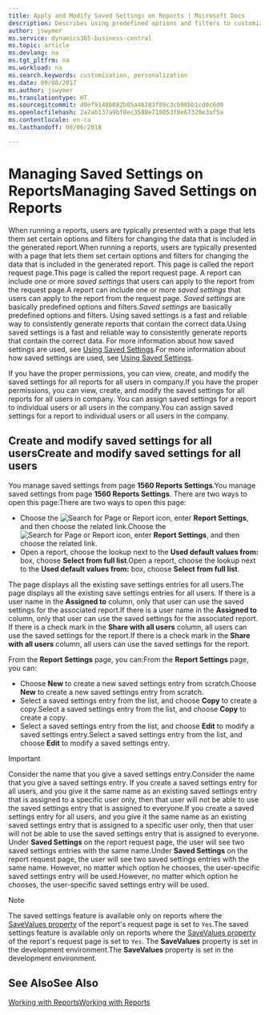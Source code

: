 ```yaml
---
title: Apply and Modify Saved Settings on Reports | Microsoft Docs
description: Describes using predefined options and filters to customize a report, and to generate the correct data.
author: jswymer
ms.service: dynamics365-business-central
ms.topic: article
ms.devlang: na
ms.tgt_pltfrm: na
ms.workload: na
ms.search.keywords: customization, personalization
ms.date: 09/08/2017
ms.author: jswymer
ms.translationtype: HT
ms.sourcegitcommit: d0ef9148b082b05a46283f89c3cb98bb1cd0c6d0
ms.openlocfilehash: 2a7ab137a9bf8ec3580e718053f8e67320e3af5a
ms.contentlocale: en-ca
ms.lasthandoff: 08/06/2018

---
```

# <a name="managing-saved-settings-on-reports"></a><span data-ttu-id="cb2d1-103">Managing Saved Settings on Reports</span><span class="sxs-lookup"><span data-stu-id="cb2d1-103">Managing Saved Settings on Reports</span></span>
<span data-ttu-id="cb2d1-104">When running a reports, users are typically presented with a page that lets them set certain options and filters for changing the data that is included in the generated report.</span><span class="sxs-lookup"><span data-stu-id="cb2d1-104">When running a reports, users are typically presented with a page that lets them set certain options and filters for changing the data that is included in the generated report.</span></span> <span data-ttu-id="cb2d1-105">This page is called the report request page.</span><span class="sxs-lookup"><span data-stu-id="cb2d1-105">This page is called the report request page.</span></span> <span data-ttu-id="cb2d1-106">A report can include one or more *saved settings* that users can apply to the report from the request page.</span><span class="sxs-lookup"><span data-stu-id="cb2d1-106">A report can include one or more *saved settings* that users can apply to the report from the request page.</span></span> <span data-ttu-id="cb2d1-107">*Saved settings* are basically predefined options and filters.</span><span class="sxs-lookup"><span data-stu-id="cb2d1-107">*Saved settings* are basically predefined options and filters.</span></span> <span data-ttu-id="cb2d1-108">Using saved settings is a fast and reliable way to consistently generate reports that contain the correct data.</span><span class="sxs-lookup"><span data-stu-id="cb2d1-108">Using saved settings is a fast and reliable way to consistently generate reports that contain the correct data.</span></span> <span data-ttu-id="cb2d1-109">For more information about how saved settings are used, see [Using Saved Settings](ui-work-report.md#SavedSettings).</span><span class="sxs-lookup"><span data-stu-id="cb2d1-109">For more information about how saved settings are used, see [Using Saved Settings](ui-work-report.md#SavedSettings).</span></span>

<span data-ttu-id="cb2d1-110">If you have the proper permissions, you can view, create, and modify the saved settings for all reports for all users in company.</span><span class="sxs-lookup"><span data-stu-id="cb2d1-110">If you have the proper permissions, you can view, create, and modify the saved settings for all reports for all users in company.</span></span> <span data-ttu-id="cb2d1-111">You can assign saved settings for a report to individual users or all users in the company.</span><span class="sxs-lookup"><span data-stu-id="cb2d1-111">You can assign saved settings for a report to individual users or all users in the company.</span></span>

<!-- 
## Apply saved settings to a report
1. Open the report.

   The report request page appears.    
2. In the **Saved Settings** section of the page, set the **Name** field  to the saved settings that you want to use.

   The **Saved Settings** section only appears if the report has been run before or if there are existing saved settings entries. The saved settings entry called **Last used options and filters** is always available. These settings are the option and filter values that were used the last time you ran the report.

-->

## <a name="create-and-modify-saved-settings-for-all-users"></a><span data-ttu-id="cb2d1-112">Create and modify saved settings for all users</span><span class="sxs-lookup"><span data-stu-id="cb2d1-112">Create and modify saved settings for all users</span></span>
<span data-ttu-id="cb2d1-113">You manage saved settings from page **1560 Reports Settings**.</span><span class="sxs-lookup"><span data-stu-id="cb2d1-113">You manage saved settings from page **1560 Reports Settings**.</span></span> <span data-ttu-id="cb2d1-114">There are two ways to open this page:</span><span class="sxs-lookup"><span data-stu-id="cb2d1-114">There are two ways to open this page:</span></span>
-   <span data-ttu-id="cb2d1-115">Choose the ![Search for Page or Report](media/ui-search/search_small.png "Search for Page or Report icon") icon, enter **Report Settings**, and then choose the related link.</span><span class="sxs-lookup"><span data-stu-id="cb2d1-115">Choose the ![Search for Page or Report](media/ui-search/search_small.png "Search for Page or Report icon") icon, enter **Report Settings**, and then choose the related link.</span></span>
-   <span data-ttu-id="cb2d1-116">Open a report, choose the lookup next to the **Used default values from:** box, choose **Select from full list**.</span><span class="sxs-lookup"><span data-stu-id="cb2d1-116">Open a report, choose the lookup next to the **Used default values from:** box, choose **Select from full list**.</span></span>

<span data-ttu-id="cb2d1-117">The page displays all the existing save settings entries for all users.</span><span class="sxs-lookup"><span data-stu-id="cb2d1-117">The page displays all the existing save settings entries for all users.</span></span> <span data-ttu-id="cb2d1-118">If there is a user name in the **Assigned to** column, only that user can use the saved settings for the associated report.</span><span class="sxs-lookup"><span data-stu-id="cb2d1-118">If there is a user name in the **Assigned to** column, only that user can use the saved settings for the associated report.</span></span> <span data-ttu-id="cb2d1-119">If there is a check mark in the **Share with all users** column, all users can use the saved settings for the report.</span><span class="sxs-lookup"><span data-stu-id="cb2d1-119">If there is a check mark in the **Share with all users** column, all users can use the saved settings for the report.</span></span>

<span data-ttu-id="cb2d1-120">From the **Report Settings** page, you can:</span><span class="sxs-lookup"><span data-stu-id="cb2d1-120">From the **Report Settings** page, you can:</span></span>
-   <span data-ttu-id="cb2d1-121">Choose **New** to create a new saved settings entry from scratch.</span><span class="sxs-lookup"><span data-stu-id="cb2d1-121">Choose **New** to create a new saved settings entry from scratch.</span></span>
-   <span data-ttu-id="cb2d1-122">Select a saved settings entry from the list, and choose **Copy** to create a copy.</span><span class="sxs-lookup"><span data-stu-id="cb2d1-122">Select a saved settings entry from the list, and choose **Copy** to create a copy.</span></span>
-   <span data-ttu-id="cb2d1-123">Select a saved settings entry from the list, and choose **Edit** to modify a saved settings entry.</span><span class="sxs-lookup"><span data-stu-id="cb2d1-123">Select a saved settings entry from the list, and choose **Edit** to modify a saved settings entry.</span></span>


> [!Important]
> <span data-ttu-id="cb2d1-124">Consider the name that you give a saved settings entry.</span><span class="sxs-lookup"><span data-stu-id="cb2d1-124">Consider the name that you give a saved settings entry.</span></span> <span data-ttu-id="cb2d1-125">If you create a saved settings entry for all users, and you give it the same name as an existing saved settings entry that is assigned to a specific user only, then that user will not be able to use the saved settings entry that is assigned to everyone.</span><span class="sxs-lookup"><span data-stu-id="cb2d1-125">If you create a saved settings entry for all users, and you give it the same name as an existing saved settings entry that is assigned to a specific user only, then that user will not be able to use the saved settings entry that is assigned to everyone.</span></span>  <span data-ttu-id="cb2d1-126">Under **Saved Settings** on the report request page, the user will see two saved settings entries with the same name.</span><span class="sxs-lookup"><span data-stu-id="cb2d1-126">Under **Saved Settings** on the report request page, the user will see two saved settings entries with the same name.</span></span> <span data-ttu-id="cb2d1-127">However, no matter which option he chooses, the user-specific saved settings entry will be used.</span><span class="sxs-lookup"><span data-stu-id="cb2d1-127">However, no matter which option he chooses, the user-specific saved settings entry will be used.</span></span>

> [!NOTE]
> <span data-ttu-id="cb2d1-128">The saved settings feature is available only on reports where the [SaveValues property](https://docs.microsoft.com/en-us/dynamics-nav/savevalues-property) of the report's request page is set to `Yes`.</span><span class="sxs-lookup"><span data-stu-id="cb2d1-128">The saved settings feature is available only on reports where the [SaveValues property](https://docs.microsoft.com/en-us/dynamics-nav/savevalues-property) of the report's request page is set to `Yes`.</span></span> <span data-ttu-id="cb2d1-129">The **SaveValues** property is set in the development environment.</span><span class="sxs-lookup"><span data-stu-id="cb2d1-129">The **SaveValues** property is set in the development environment.</span></span>  

## <a name="see-also"></a><span data-ttu-id="cb2d1-130">See Also</span><span class="sxs-lookup"><span data-stu-id="cb2d1-130">See Also</span></span>
[<span data-ttu-id="cb2d1-131">Working with Reports</span><span class="sxs-lookup"><span data-stu-id="cb2d1-131">Working with Reports</span></span>](ui-work-report.md)  

